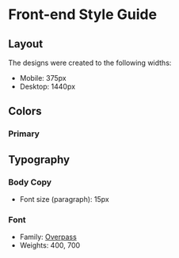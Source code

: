 # Front-end Style Guide

## Layout

The designs were created to the following widths:

- Mobile: 375px
- Desktop: 1440px

## Colors

### Primary

 
## Typography

### Body Copy

- Font size (paragraph): 15px

### Font

- Family: [Overpass](https://fonts.google.com/specimen/Overpass)
- Weights: 400, 700
